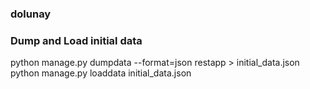 ### dolunay

### Dump and Load initial data
python manage.py dumpdata --format=json restapp > initial_data.json
python manage.py loaddata initial_data.json 

